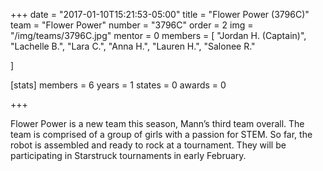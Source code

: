 +++
date = "2017-01-10T15:21:53-05:00"
title = "Flower Power (3796C)"
team = "Flower Power"
number  = "3796C"
order = 2
img = "/img/teams/3796C.jpg"
mentor = 0
members = [
  "Jordan H. (Captain)",
  "Lachelle B.",
  "Lara C.",
  "Anna H.",
  "Lauren H.",
  "Salonee R."

]

  [stats]
    members = 6
    years   = 1
    states  = 0
    awards  = 0






+++

Flower Power is a new team this season, Mann’s third team overall. The team is comprised of a group of girls with a passion for STEM. So far, the robot is assembled and ready to rock at a tournament. They will be participating in Starstruck tournaments in early February.
